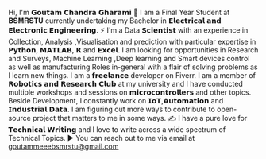 Hi, I'm 𝗚𝗼𝘂𝘁𝗮𝗺 𝗖𝗵𝗮𝗻𝗱𝗿𝗮 𝗚𝗵𝗮𝗿𝗮𝗺𝗶 👋
 I am a Final Year Student at 𝐁𝐒𝐌𝐑𝐒𝐓𝐔 currently undertaking my Bachelor in 𝗘𝗹𝗲𝗰𝘁𝗿𝗶𝗰𝗮𝗹 𝗮𝗻𝗱 𝗘𝗹𝗲𝗰𝘁𝗿𝗼𝗻𝗶𝗰 𝗘𝗻𝗴𝗶𝗻𝗲𝗲𝗿𝗶𝗻𝗴.
⚡ I'm a Data 𝗦𝗰𝗶𝗲𝗻𝘁𝗶𝘀𝘁 with an experience in Collection, Analysis ,Visualisation and prediction  with particular expertise in 𝗣𝘆𝘁𝗵𝗼𝗻, 𝗠𝗔𝗧𝗟𝗔𝗕, 𝗥 and  𝗘𝘅𝗰𝗲𝗹. I am looking for opportunities in Research and Surveys, Machine Learning ,Deep learning  and Smart devices control as well as manufacturing  Roles in-general with a flair of solving problems as I learn new things. I am a 𝗳𝗿𝗲𝗲𝗹𝗮𝗻𝗰𝗲 developer on Fiverr.
 I am a member of 𝗥𝗼𝗯𝗼𝘁𝗶𝗰𝘀 𝗮𝗻𝗱 𝗥𝗲𝘀𝗲𝗮𝗿𝗰𝗵 𝗖𝗹𝘂𝗯 at my university and I have conducted multiple workshops and sessions on 𝗺𝗶𝗰𝗿𝗼𝗰𝗼𝗻𝘁𝗿𝗼𝗹𝗹𝗲𝗿𝘀 and other topics.
️ Beside Development, I constantly work on 𝗜𝗼𝗧,𝗔𝘂𝘁𝗼𝗺𝗮𝘁𝗶𝗼𝗻 and 𝗜𝗻𝗱𝘂𝘀𝘁𝗿𝗶𝗮𝗹 𝗗𝗮𝘁𝗮.  I am figuring out more ways to contribute to open-source project that matters to me in some ways.
✍️ I have a pure love for 𝗧𝗲𝗰𝗵𝗻𝗶𝗰𝗮𝗹 𝗪𝗿𝗶𝘁𝗶𝗻𝗴 and I love to write across a wide spectrum of Technical Topics. 
▶️ You can reach out to me via email at goutammeeebsmrstu@gmail.com



